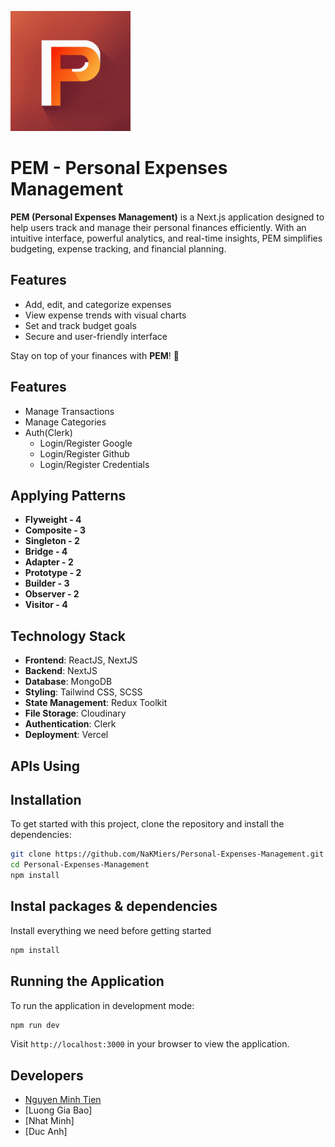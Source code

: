 ![Logo](./public/android-chrome-192x192.png)

# PEM - Personal Expenses Management

**PEM (Personal Expenses Management)** is a Next.js application designed to help users track and manage their personal finances efficiently. With an intuitive interface, powerful analytics, and real-time insights, PEM simplifies budgeting, expense tracking, and financial planning.

## Features

- Add, edit, and categorize expenses
- View expense trends with visual charts
- Set and track budget goals
- Secure and user-friendly interface

Stay on top of your finances with **PEM**! 🚀

## Features

- Manage Transactions
- Manage Categories
- Auth(Clerk)
  - Login/Register Google
  - Login/Register Github
  - Login/Register Credentials

## Applying Patterns

- **Flyweight - 4**
- **Composite - 3**
- **Singleton - 2**
- **Bridge - 4**
- **Adapter - 2**
- **Prototype - 2**
- **Builder - 3**
- **Observer - 2**
- **Visitor - 4**

## Technology Stack

- **Frontend**: ReactJS, NextJS
- **Backend**: NextJS
- **Database**: MongoDB
- **Styling**: Tailwind CSS, SCSS
- **State Management**: Redux Toolkit
- **File Storage**: Cloudinary
- **Authentication**: Clerk
- **Deployment**: Vercel

## APIs Using

## Installation

To get started with this project, clone the repository and install the dependencies:

```bash
git clone https://github.com/NaKMiers/Personal-Expenses-Management.git
cd Personal-Expenses-Management
npm install
```

## Instal packages & dependencies

Install everything we need before getting started

```bash
npm install
```

## Running the Application

To run the application in development mode:

```bash
npm run dev
```

Visit `http://localhost:3000` in your browser to view the application.

## Developers
- [Nguyen Minh Tien](https://github.com/Mtiennnn)
- [Luong Gia Bao]
- [Nhat Minh]
- [Duc Anh]
